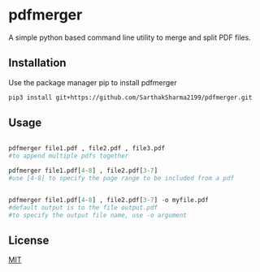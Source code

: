 # pdfmerger

A simple python based command line utility to merge and split PDF files.

## Installation

Use the package manager pip to install pdfmerger

```bash
pip3 install git+https://github.com/SarthakSharma2199/pdfmerger.git
```

## Usage

```python

pdfmerger file1.pdf , file2.pdf , file3.pdf
#to append multiple pdfs together

pdfmerger file1.pdf[4-8] , file2.pdf[3-7]
#use [4-8] to specify the page range to be included from a pdf


pdfmerger file1.pdf[4-8] , file2.pdf[3-7] -o myfile.pdf
#default output is to the file output.pdf
#to specify the output file name, use -o argument

```



## License
[MIT](https://choosealicense.com/licenses/mit/)
